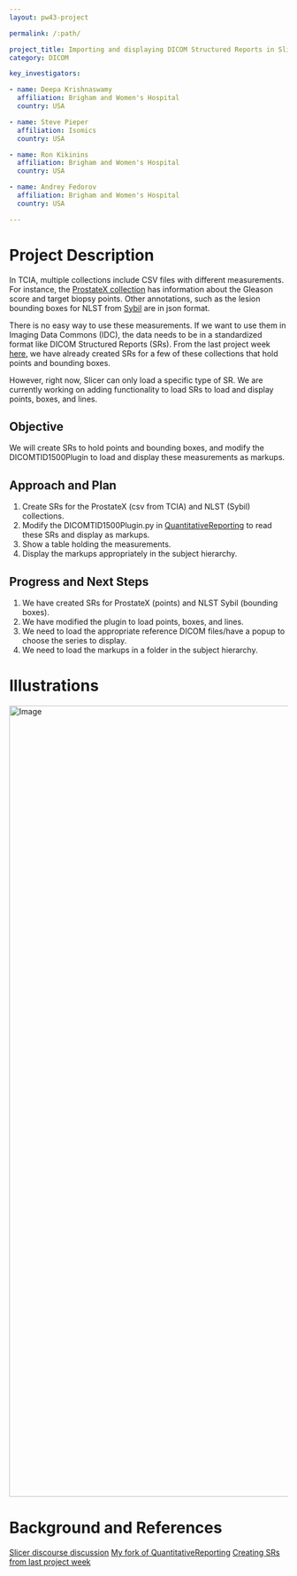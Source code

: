 ```yaml
---
layout: pw43-project

permalink: /:path/

project_title: Importing and displaying DICOM Structured Reports in Slicer
category: DICOM

key_investigators:

- name: Deepa Krishnaswamy
  affiliation: Brigham and Women's Hospital
  country: USA

- name: Steve Pieper
  affiliation: Isomics
  country: USA

- name: Ron Kikinins
  affiliation: Brigham and Women's Hospital
  country: USA

- name: Andrey Fedorov
  affiliation: Brigham and Women's Hospital
  country: USA

---
```


# Project Description

<!-- Add a short paragraph describing the project. -->


In TCIA, multiple collections include CSV files with different measurements. For instance, the [ProstateX collection](https://www.cancerimagingarchive.net/collection/prostatex/) has information about the Gleason score and target biopsy points. Other annotations, such as the lesion bounding boxes for NLST from [Sybil](https://github.com/reginabarzilaygroup/Sybil/tree/main) are in json format. 

There is no easy way to use these measurements. If we want to use them in Imaging Data Commons (IDC), the data needs to be in a standardized format like DICOM Structured Reports (SRs). From the last project week [here](https://projectweek.na-mic.org/PW42_2025_GranCanaria/Projects/CreatingDicomCompatibleCancerAnnotationsForNlst/), we have already created SRs for a few of these collections that hold points and bounding boxes. 

However, right now, Slicer can only load a specific type of SR. We are currently working on adding functionality to load SRs to load and display points, boxes, and lines. 



## Objective

<!-- Describe here WHAT you would like to achieve (what you will have as end result). -->


We will create SRs to hold points and bounding boxes, and modify the DICOMTID1500Plugin to load and display these measurements as markups. 



## Approach and Plan

<!-- Describe here HOW you would like to achieve the objectives stated above. -->


1.  Create SRs for the ProstateX (csv from TCIA) and NLST (Sybil) collections. 
2. Modify the DICOMTID1500Plugin.py in [QuantitativeReporting](https://github.com/QIICR/QuantitativeReporting/blob/master/DICOMPlugins/DICOMTID1500Plugin.py) to read these SRs and display as markups. 
3. Show a table holding the measurements. 
4. Display the markups appropriately in the subject hierarchy. 



## Progress and Next Steps

<!-- Update this section as you make progress, describing of what you have ACTUALLY DONE.
     If there are specific steps that you could not complete then you can describe them here, too. -->


1. We have created SRs for ProstateX (points) and NLST Sybil (bounding boxes). 
2. We have modified the plugin to load points, boxes, and lines. 
3. We need to load the appropriate reference DICOM files/have a popup to choose the series to display. 
4. We need to load the markups in a folder in the subject hierarchy. 



# Illustrations

<!-- Add pictures and links to videos that demonstrate what has been accomplished. -->


<img width="1428" alt="Image" src="https://github.com/user-attachments/assets/cd8a5926-90b1-4e18-8d96-651bcbd2bc6a" />



# Background and References

<!-- If you developed any software, include link to the source code repository.
     If possible, also add links to sample data, and to any relevant publications. -->

[Slicer discourse discussion](https://discourse.slicer.org/t/loading-and-displaying-dicom-structured-reports/42754/7)
[My fork of QuantitativeReporting](https://github.com/deepakri201/QuantitativeReporting/blob/master/DICOMPlugins/DICOMTID1500Plugin.py)
[Creating SRs from last project week](https://projectweek.na-mic.org/PW42_2025_GranCanaria/Projects/CreatingDicomCompatibleCancerAnnotationsForNlst/)

